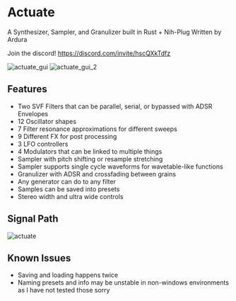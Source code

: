 # Actuate
A Synthesizer, Sampler, and Granulizer built in Rust + Nih-Plug
Written by Ardura

Join the discord! https://discord.com/invite/hscQXkTdfz

![actuate_gui](https://github.com/ardura/Actuate/assets/31751444/be396ad9-b67a-4a67-b457-c8a9911414e5)
![actuate_gui_2](https://github.com/ardura/Actuate/assets/31751444/4be89297-8833-4463-bcd5-ce30ef197450)


## Features
- Two SVF Filters that can be parallel, serial, or bypassed with ADSR Envelopes
- 12 Oscillator shapes
- 7 Filter resonance approximations for different sweeps
- 9 Different FX for post processing
- 3 LFO controllers
- 4 Modulators that can be linked to multiple things
- Sampler with pitch shifting or resample stretching
- Sampler supports single cycle waveforms for wavetable-like functions
- Granulizer with ADSR and crossfading between grains
- Any generator can do to any filter
- Samples can be saved into presets
- Stereo width and ultra wide controls

## Signal Path
![actuate](https://github.com/ardura/Actuate/assets/31751444/9066cf62-5077-41be-ade3-da4a51dc46e8)

## Known Issues
- Saving and loading happens twice
- Naming presets and info may be unstable in non-windows environments as I have not tested those sorry
